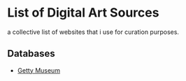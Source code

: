 # List of Digital Art Sources

a collective list of websites that i use for curation purposes.

## Databases

- [Getty Museum](https://www.getty.edu/art/collection/search?images=true)
